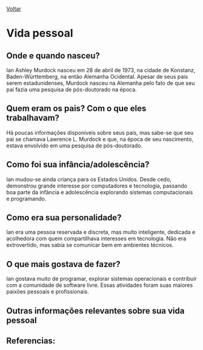 [Voltar](intro.md)

# Vida pessoal

## Onde e quando nasceu? <br>
Ian Ashley Murdock nasceu em 28 de abril de 1973, na cidade de Konstanz, Baden-Württemberg, na então Alemanha Ocidental. Apesar de seus pais serem estadunidenses, Murdock nasceu na Alemanha pelo fato de que seu pai fazia uma pesquisa de pós-doutorado na época. 
  
## Quem eram os pais? Com o que eles trabalhavam? <br>
Há poucas informações disponíveis sobre seus pais, mas sabe-se que seu pai se chamava Lawrence L. Murdock e que, na época de seu nascimento, estava envolvido em uma pesquisa de pós-doutorado.

## Como foi sua infância/adolescência? <br>
Ian mudou-se ainda criança para os Estados Unidos. Desde cedo, demonstrou grande interesse por computadores e tecnologia, passando boa parte da infância e adolescência explorando sistemas computacionais e programando.

## Como era sua personalidade? <br>
Ian era uma pessoa reservada e discreta, mas muito inteligente, dedicada e acolhedora com quem compartilhava interesses em tecnologia. Não era extrovertido, mas sabia se comunicar bem em ambientes técnicos.

## O que mais gostava de fazer? <br>
Ian gostava muito de programar, explorar sistemas operacionais e contribuir com a comunidade de software livre. Essas atividades foram suas maiores paixões pessoais e profissionais.

## Outras informações relevantes sobre sua vida pessoal <br>


## Referencias:  <br>